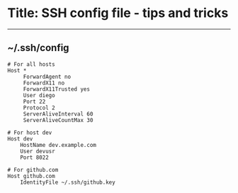 # Title: SSH config file - tips and tricks
<!-- Position: 1 -->
<!-- Date: 2016-03-10 18:20:00 -->
---
## ~/.ssh/config

```
# For all hosts
Host *
     ForwardAgent no
     ForwardX11 no
     ForwardX11Trusted yes
     User diego
     Port 22
     Protocol 2
     ServerAliveInterval 60
     ServerAliveCountMax 30

# For host dev
Host dev
    HostName dev.example.com
    User devusr
    Port 8022

# For github.com
Host github.com
    IdentityFile ~/.ssh/github.key
```
